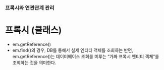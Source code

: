 ### 프록시와 연관관계 관리
# 프록시 (클래스)
- em.getReference()
- em.find()의 경우, DB를 통해서 실제 엔티티 객체를 조회하는 반면, em.getReference()는 데이터베이스 조회를 미루는 “가짜 프록시 엔티티 객체”를 조회하는 것을 의미한다.
